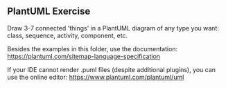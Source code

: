 ## PlantUML Exercise

Draw 3-7 connected 'things' in a PlantUML diagram 
of any type you want: class, sequence, activity, component, etc.

Besides the examples in this folder, use the documentation:
https://plantuml.com/sitemap-language-specification

If your IDE cannot render .puml files (despite additional plugins), 
you can use the online editor: https://www.plantuml.com/plantuml/uml

